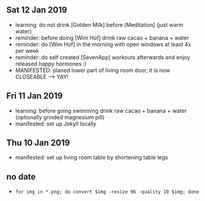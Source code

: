 ## Sat 12 Jan 2019
- learning: do not drink [Golden Milk] before [Meditation] (just warm water)
- reminder: before doing [Wim Hof] drink raw cacao + banana + water
- reminder: do [Wim Hof] in the morning with open windows at least 4x per week
- reminder: do self created [SevenApp] workouts afterwards and enjoy released happy hormones :)
- MANIFESTED: planed lower part of living room door, it is now CLOSEABLE --> YAY!

## Fri 11 Jan 2019
- learning: before going swimming drink raw cacao + banana + water (optionally grinded magnesium pill)
- manifested: set up Jekyll locally

## Thu 10 Jan 2019
- manifested: set up living room table by shortening table legs

## no date
- `for img in *.png; do convert $img -resize 96 -quality 10 $img; done`
